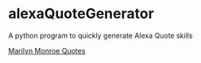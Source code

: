 # alexaQuoteGenerator
A python program to quickly generate Alexa Quote skills

[Marilyn Monroe Quotes](https://www.amazon.com/dp/B078LJHVM5/)
